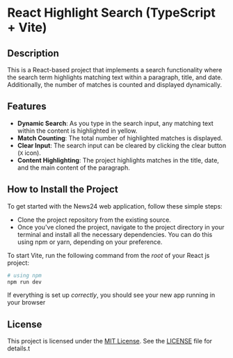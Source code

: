 # React Highlight Search (TypeScript + Vite)

## Description

This is a React-based project that implements a search functionality where the search term highlights matching text within a paragraph, title, and date. Additionally, the number of matches is counted and displayed dynamically.

## Features

- **Dynamic Search**: As you type in the search input, any matching text within the content is highlighted in yellow.
- **Match Counting**: The total number of highlighted matches is displayed.
- **Clear Input**: The search input can be cleared by clicking the clear button (`X` icon).
- **Content Highlighting**: The project highlights matches in the title, date, and the main content of the paragraph.

  
## How to Install the Project
To get started with the News24 web application, follow these simple steps:

- Clone the project repository from the existing source.
- Once you've cloned the project, navigate to the project directory in your terminal and install all the necessary dependencies. You can do this using npm or yarn, depending on your preference.

To start Vite, run the following command from the _root_ of your React js project:

```bash
# using npm
npm run dev
```

If everything is set up _correctly_, you should see your new app running in your browser

## License

This project is licensed under the [MIT License](LICENSE). See the [LICENSE](LICENSE) file for details.t
